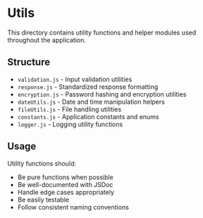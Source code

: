 # Utils

This directory contains utility functions and helper modules used throughout the application.

## Structure

- `validation.js` - Input validation utilities
- `response.js` - Standardized response formatting
- `encryption.js` - Password hashing and encryption utilities
- `dateUtils.js` - Date and time manipulation helpers
- `fileUtils.js` - File handling utilities
- `constants.js` - Application constants and enums
- `logger.js` - Logging utility functions

## Usage

Utility functions should:
- Be pure functions when possible
- Be well-documented with JSDoc
- Handle edge cases appropriately
- Be easily testable
- Follow consistent naming conventions 